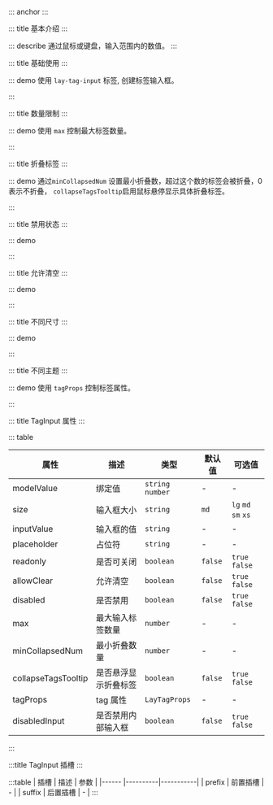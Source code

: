 ::: anchor
:::

::: title 基本介绍
:::

::: describe 通过鼠标或键盘，输入范围内的数值。
:::

::: title 基础使用
:::

::: demo 使用 `lay-tag-input` 标签, 创建标签输入框。  

<template>
  <lay-tag-input v-model="data1" v-model:inputValue="inputValue1" placeholder="请输入" style="width:320px"></lay-tag-input>
</template>

<script>
import { ref,watch } from 'vue'

export default {
  setup() {
    const data1 = ref(['Vue']);
    const inputValue1 = ref("");

    return {
      data1,
      inputValue1
    }
  }
}
</script>

:::

::: title 数量限制
:::

::: demo 使用 `max` 控制最大标签数量。  

<template>
  <lay-tag-input v-model="data2" v-model:inputValue="inputValue2" :max="3" placeholder="最多输入3个" style="width:320px"></lay-tag-input>
</template>

<script>
import { ref,watch } from 'vue'

export default {
  setup() {
    const data2 = ref([]);
    const inputValue2 = ref("");

    return {
      data2,
      inputValue2
    }
  }
}
</script>

:::

::: title 折叠标签
:::

::: demo 通过`minCollapsedNum` 设置最小折叠数，超过这个数的标签会被折叠，0表示不折叠， `collapseTagsTooltip`启用鼠标悬停显示具体折叠标签。  

<template>
<lay-space direction="vertical" size="md">
 minCollapsedNum = 3<lay-tag-input v-model="data3" v-model:inputValue="inputValue3" :minCollapsedNum="3" style="width:auto"></lay-tag-input>
 collapseTagsTooltip <lay-tag-input v-model="data3" v-model:inputValue="inputValue3" :minCollapsedNum="3" collapseTagsTooltip style="width:auto"></lay-tag-input>
</lay-space>
</template>

<script>
import { ref,watch } from 'vue'

export default {
  setup() {
    const data3 = ref(['标签1','标签2','标签3','标签4']);
    const inputValue3 = ref("");

    return {
      data3,
      inputValue3
    }
  }
}
</script>

:::

::: title 禁用状态
:::

::: demo  

<template>
  <lay-tag-input v-model="data4" v-model:inputValue="inputValue4" disabled style="width:320px"></lay-tag-input>
</template>

<script>
import { ref,watch } from 'vue'

export default {
  setup() {
    const data4 = ref(['标签1','标签2']);
    const inputValue4 = ref("");

    return {
      data4,
      inputValue4
    }
  }
}
</script>

:::

::: title 允许清空
:::

::: demo

<template>
  <lay-tag-input v-model="data5" v-model:inputValue="inputValue5" allow-clear style="width:320px"></lay-tag-input>
</template>

<script>
import { ref,watch } from 'vue'

export default {
  setup() {
    const data5 = ref(['标签1','标签2']);
    const inputValue5 = ref("");

    return {
      data5,
      inputValue5
    }
  }
}
</script>

:::

::: title 不同尺寸
:::

::: demo  

<template>
<div style="width:320px;display:flex;flex-direction: column;gap: 16px;">
  <lay-tag-input v-model="data6" v-model:inputValue="inputValue6" size="xs"></lay-tag-input>
  <lay-tag-input v-model="data6" v-model:inputValue="inputValue6" size="sm"></lay-tag-input>
  <lay-tag-input v-model="data6" v-model:inputValue="inputValue6" size="md"></lay-tag-input>
  <lay-tag-input v-model="data6" v-model:inputValue="inputValue6" size="lg"></lay-tag-input>
</div>
</template>

<script>
import { ref,watch } from 'vue'

export default {
  setup() {
    const data6 = ref(['标签1','标签2']);
    const inputValue6 = ref("");

    return {
      data6,
      inputValue6
    }
  }
}
</script>

:::

::: title 不同主题
:::

::: demo 使用 `tagProps` 控制标签属性。  

<template>
<lay-space direction="vertical" fill style="width:320px">
  <lay-tag-input v-model="data7" v-model:inputValue="inputValue7" :tagProps="{color:'#86909c',variant:'light', bordered:false}"></lay-tag-input>
  <lay-tag-input v-model="data7" v-model:inputValue="inputValue7" :tagProps="{color:'#ffb400',variant:'light'}"></lay-tag-input>
  <lay-tag-input v-model="data7" v-model:inputValue="inputValue7" :tagProps="{color:'#0fc6c2',variant:'light'}"></lay-tag-input>
  <lay-tag-input v-model="data7" v-model:inputValue="inputValue7" :tagProps="{color:'#409EFF',variant:'light'}"></lay-tag-input>
</lay-space>
</template>

<script>
import { ref,watch } from 'vue'

export default {
  setup() {
    const data7 = ref(['标签1','标签2']);
    const inputValue7 = ref("");

    return {
      data7,
      inputValue7
    }
  }
}
</script>

:::

::: title TagInput 属性
:::

::: table

| 属性        | 描述     | 类型    | 默认值    | 可选值                             |
| ----------- | -------- | ------ | ------ | ------ |
| modelValue  | 绑定值  | `string` `number` | -| -|
| size | 输入框大小 |`string` | `md` | `lg` `md` `sm` `xs`|
| inputValue | 输入框的值 | `string` | -| - | 
| placeholder | 占位符 | `string` | - | - |
| readonly | 是否可关闭 | `boolean` | `false` | `true` `false`|
| allowClear  | 允许清空  | `boolean` | `false` | `true` `false`|
| disabled | 是否禁用  | `boolean` | `false` | `true` `false`|
| max    | 最大输入标签数量  | `number` | -|-|
| minCollapsedNum | 最小折叠数量 | `number`| - | -|
| collapseTagsTooltip|是否悬浮显示折叠标签| `boolean` | `false` | `true` `false`|
| tagProps| tag 属性| `LayTagProps`|-|-|
| disabledInput|是否禁用内部输入框|`boolean` | `false` | `true` `false`|

:::

:::title TagInput 插槽
:::

:::table
| 插槽 | 描述 | 参数 |
|------ |----------|-----------|
| prefix | 前置插槽 | - |
| suffix | 后置插槽 | - |
:::